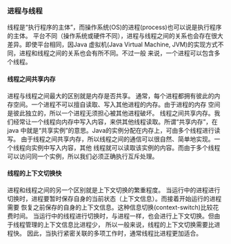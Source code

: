 ### 进程与线程
线程是“执行程序的主体”，而操作系统(OS)的进程(process)也可以说是执行程序的主体。
平台不同（操作系统或硬件不同），进程与线程之间的关系也会存在很大差异。即使平台相同，因Java
虚拟机(Java Virtual Machine, JVM)的实现方式不同，进程和线程之间的关系也会有所不同。不过一般
来说，一个进程可以包含多个线程。

#### 线程之间共享内存
进程与线程之间最大的区别就是内存是否共享。
通常，每个进程都拥有彼此的内存空间。一个进程不可以擅自读取、写入其他进程的内存。由于进程的内存
空间是彼此独立的，所以一个进程无须担心被其他进程破坏。
线程之间共享内存。我们经常让一个线程向内存中写入内容，来供其他线程读取。所谓“共享内存”，在java
中就是“共享实例”的意思。Java的实例分配在内存上，可由多个线程进行读写。
由于线程之间共享内存，所以线程之间的通信可以很自然、简单地实现。一个线程向实例中写入内容，其他
线程就可以读取该实例的内容。而由于多个线程可以访问同一个实例，所以我们必须正确执行互斥处理。

#### 线程的上下文切换快
进程和线程之间的另一个区别就是上下文切换的繁重程度。
当运行中的进程进行切换时，进程要暂时保存自身的当前状态（上下文信息）。而接着开始运行的进程需要
恢复之前保存的自身的上下文信息。这种信息切换(context-switch)比较花费时间。
当运行中的线程进行切换时，与进程一样，也会进行上下文切换。但由于线程管理的上下文信息比进程少，
所以一般来说，线程的上下文切换需要比进程快。
因此，当执行紧密关联的多项工作时，通常线程比进程更加适合。
